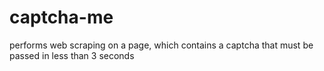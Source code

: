 # captcha-me
performs web scraping on a page, which contains a captcha that must be passed in less than 3 seconds
